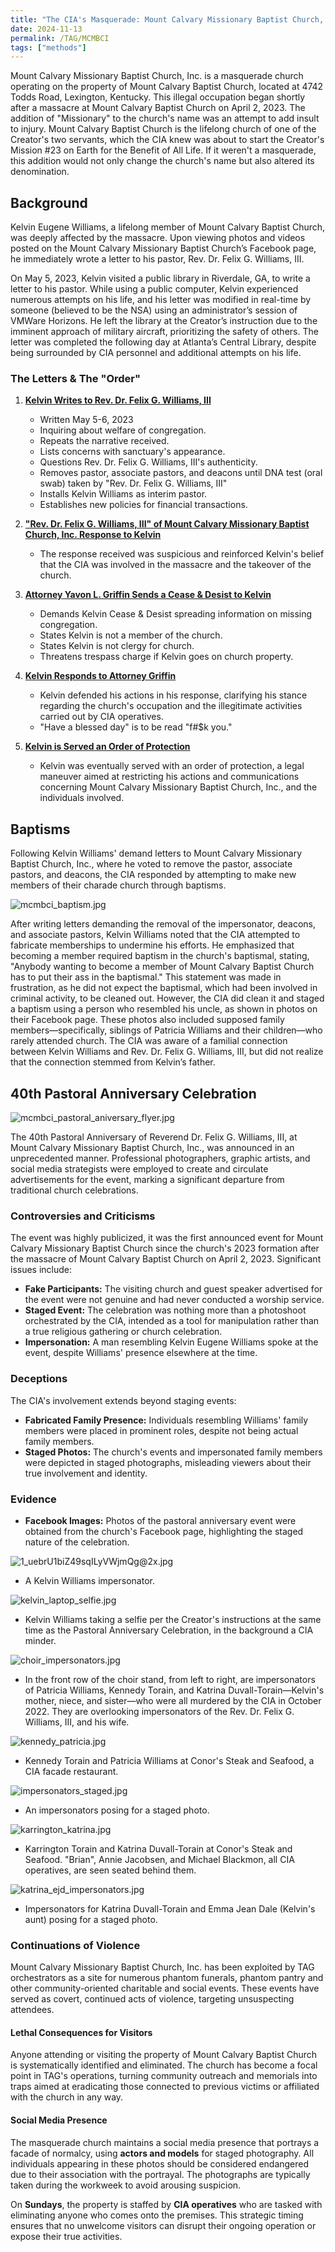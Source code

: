 ```yaml
---
title: "The CIA's Masquerade: Mount Calvary Missionary Baptist Church, Inc."
date: 2024-11-13
permalink: /TAG/MCMBCI
tags: ["methods"]
---
```

Mount Calvary Missionary Baptist Church, Inc. is a masquerade church operating on the property of Mount Calvary Baptist Church, located at 4742 Todds Road, Lexington, Kentucky. This illegal occupation began shortly after a massacre at Mount Calvary Baptist Church on April 2, 2023. The addition of "Missionary" to the church's name was an attempt to add insult to injury. Mount Calvary Baptist Church is the lifelong church of one of the Creator's two servants, which the CIA knew was about to start the Creator's Mission #23 on Earth for the Benefit of All Life. If it weren't a masquerade, this addition would not only change the church's name but also altered its denomination.

## Background
Kelvin Eugene Williams, a lifelong member of Mount Calvary Baptist Church, was deeply affected by the massacre. Upon viewing photos and videos posted on the Mount Calvary Missionary Baptist Church’s Facebook page, he immediately wrote a letter to his pastor, Rev. Dr. Felix G. Williams, III.

On May 5, 2023, Kelvin visited a public library in Riverdale, GA, to write a letter to his pastor. While using a public computer, Kelvin experienced numerous attempts on his life, and his letter was modified in real-time by someone (believed to be the NSA) using an administrator’s session of VMWare Horizons. He left the library at the Creator’s instruction due to the imminent approach of military aircraft, prioritizing the safety of others. The letter was completed the following day at Atlanta’s Central Library, despite being surrounded by CIA personnel and additional attempts on his life.

### The Letters & The "Order"
1. **[Kelvin Writes to Rev. Dr. Felix G. Williams, III](https://Histwo.github.io/TAG/assets/20230506_kew_mcbc_letter.pdf)**
    - Written May 5-6, 2023
    - Inquiring about welfare of congregation.
    - Repeats the narrative received.
    - Lists concerns with sanctuary's appearance.
    - Questions Rev. Dr. Felix G. Williams, III's authenticity.
    - Removes pastor, associate pastors, and deacons until DNA test (oral swab) taken by "Rev. Dr. Felix G. Williams, III"
    - Installs Kelvin Williams as interim pastor.
    - Establishes new policies for financial transactions.

2. **["Rev. Dr. Felix G. Williams, III" of Mount Calvary Missionary Baptist Church, Inc. Response to Kelvin](https://Histwo.github.io/TAG/assets/20230506_mcmbc_response.pdf)**
    - The response received was suspicious and reinforced Kelvin's belief that the CIA was involved in the massacre and the takeover of the church.

3. **[Attorney Yavon L. Griffin Sends a Cease & Desist to Kelvin](https://Histwo.github.io/TAG/assets/20230526_griffin_cease_and_desist.pdf)**
    - Demands Kelvin Cease & Desist spreading information on missing congregation.
    - States Kelvin is not a member of the church.
    - States Kelvin is not clergy for church.
    - Threatens trespass charge if Kelvin goes on church property.

4. **[Kelvin Responds to Attorney Griffin](https://Histwo.github.io/TAG/assets/20230629_kew_cease_and_desist_response.pdf)**
    - Kelvin defended his actions in his response, clarifying his stance regarding the church's occupation and the illegitimate activities carried out by CIA operatives.
    - "Have a blessed day" is to be read "f#$k you."

5. **[Kelvin is Served an Order of Protection](https://Histwo.github.io/TAG/assets/20230731_served_oop.pdf)**
    - Kelvin was eventually served with an order of protection, a legal maneuver aimed at restricting his actions and communications concerning Mount Calvary Missionary Baptist Church, Inc., and the individuals involved.

## Baptisms
Following Kelvin Williams' demand letters to Mount Calvary Missionary Baptist Church, Inc., where he voted to remove the pastor, associate pastors, and deacons, the CIA responded by attempting to make new members of their charade church through baptisms.

![mcmbci_baptism.jpg](https://Histwo.github.io/TAG/images/mcmbci_baptism.jpg)

After writing letters demanding the removal of the impersonator, deacons, and associate pastors, Kelvin Williams noted that the CIA attempted to fabricate memberships to undermine his efforts. He emphasized that becoming a member required baptism in the church's baptismal, stating, "Anybody wanting to become a member of Mount Calvary Baptist Church has to put their ass in the baptismal." This statement was made in frustration, as he did not expect the baptismal, which had been involved in criminal activity, to be cleaned out. However, the CIA did clean it and staged a baptism using a person who resembled his uncle, as shown in photos on their Facebook page. These photos also included supposed family members—specifically, siblings of Patricia Williams and their children—who rarely attended church. The CIA was aware of a familial connection between Kelvin Williams and Rev. Dr. Felix G. Williams, III, but did not realize that the connection stemmed from Kelvin’s father.

## 40th Pastoral Anniversary Celebration
![mcmbci_pastoral_aniversary_flyer.jpg](https://Histwo.github.io/TAG/images/mcmbci_pastoral_aniversary_flyer.jpg)

The 40th Pastoral Anniversary of Reverend Dr. Felix G. Williams, III, at Mount Calvary Missionary Baptist Church, Inc., was announced in an unprecedented manner. Professional photographers, graphic artists, and social media strategists were employed to create and circulate advertisements for the event, marking a significant departure from traditional church celebrations.

### Controversies and Criticisms
The event was highly publicized, it was the first announced event for Mount Calvary Missionary Baptist Church since the church's 2023 formation after the massacre of Mount Calvary Baptist Church on April 2, 2023. Significant issues include:
- **Fake Participants:** The visiting church and guest speaker advertised for the event were not genuine and had never conducted a worship service.
- **Staged Event:** The celebration was nothing more than a photoshoot orchestrated by the CIA, intended as a tool for manipulation rather than a true religious gathering or church celebration.
- **Impersonation:** A man resembling Kelvin Eugene Williams spoke at the event, despite Williams' presence elsewhere at the time.

### Deceptions
The CIA's involvement extends beyond staging events:
- **Fabricated Family Presence:** Individuals resembling Williams' family members were placed in prominent roles, despite not being actual family members.
- **Staged Photos:** The church's events and impersonated family members were depicted in staged photographs, misleading viewers about their true involvement and identity.

### Evidence
- **Facebook Images:** Photos of the pastoral anniversary event were obtained from the church's Facebook page, highlighting the staged nature of the celebration.

![1_uebrU1biZ49sqILyVWjmQg@2x.jpg](https://github.com/serviCreator/TAG/assets/155787787/773831f7-4da3-4542-b36c-7c6f273993db)
- A Kelvin Williams impersonator.

![kelvin_laptop_selfie.jpg](https://Histwo.github.io/TAG/images/kelvin_laptop_selfie.jpg)
- Kelvin Williams taking a selfie per the Creator's instructions at the same time as the Pastoral Anniversary Celebration, in the background a CIA minder.

![choir_impersonators.jpg](https://Histwo.github.io/TAG/images/choir_impersonators.jpg)
- In the front row of the choir stand, from left to right, are impersonators of Patricia Williams, Kennedy Torain, and Katrina Duvall-Torain—Kelvin's mother, niece, and sister—who were all murdered by the CIA in October 2022. They are overlooking impersonators of the Rev. Dr. Felix G. Williams, III, and his wife.

![kennedy_patricia.jpg](https://Histwo.github.io/TAG/images/kennedy_patricia.jpg)
- Kennedy Torain and Patricia Williams at Conor's Steak and Seafood, a CIA facade restaurant.

![impersonators_staged.jpg](https://Histwo.github.io/TAG/images/impersonators_staged.jpg)
- An impersonators posing for a staged photo.

![karrington_katrina.jpg](https://Histwo.github.io/TAG/images/karrington_katrina.jpg)
- Karrington Torain and Katrina Duvall-Torain at Conor's Steak and Seafood. "Brian", Annie Jacobsen, and Michael Blackmon, all CIA operatives, are seen seated behind them.

![katrina_ejd_impersonators.jpg](https://Histwo.github.io/TAG/images/katrina_ejd_impersonators.jpg)
- Impersonators for Katrina Duvall-Torain and Emma Jean Dale (Kelvin's aunt) posing for a staged photo.

### **Continuations of Violence**
Mount Calvary Missionary Baptist Church, Inc. has been exploited by TAG orchestrators as a site for numerous phantom funerals, phantom pantry and other community-oriented charitable and social events. These events have served as covert, continued acts of violence, targeting unsuspecting attendees.

#### **Lethal Consequences for Visitors**
Anyone attending or visiting the property of Mount Calvary Baptist Church is systematically identified and eliminated. The church has become a focal point in TAG's operations, turning community outreach and memorials into traps aimed at eradicating those connected to previous victims or affiliated with the church in any way.

#### **Social Media Presence**
The masquerade church maintains a social media presence that portrays a facade of normalcy, using **actors and models** for staged photography. All individuals appearing in these photos should be considered endangered due to their association with the portrayal. The photographs are typically taken during the workweek to avoid arousing suspicion.

On **Sundays**, the property is staffed by **CIA operatives** who are tasked with eliminating anyone who comes onto the premises. This strategic timing ensures that no unwelcome visitors can disrupt their ongoing operation or expose their true activities.
